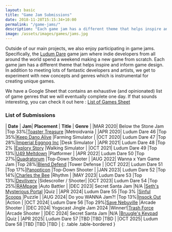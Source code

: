 ```yaml
---
layout: basic
title: "Game Jam Submissions"
date: 2018-11-28T15:15:34+10:00
permalink: "/game-jams/"
description: "Each game jam has a different theme that helps inspire and inform game design. In addition to meeting lots of fantastic developers and artists, we get to experiment with new concepts and genres which is instrumental for creating unique games."
image: /assets/images/games/jams.jpg
---
```


Outside of our main projects, we also enjoy participating in game jams. Specifically, the [Ludum Dare](https://en.wikipedia.org/wiki/Ludum_Dare) game jam where indie developers from all around the world spend a weekend making a new game from scratch. Each game jam has a different theme that helps inspire and inform game design. In addition to meeting lots of fantastic developers and artists, we get to experiment with new concepts and genres which is instrumental for creating unique games.

We have a Google Sheet that contains an exhaustive (and opinionated) list of game genres that we will eventually complete one day. If that sounds interesting, you can check it out here : [List of Games Sheet](https://docs.google.com/spreadsheets/d/1kBWtAepI7p08q5Mmt4tAY3hPu_s1zj33nycVjqrwA_w/edit?) 

### List of Submissions

| **Date**    | **Jam**|   **Placement**   | **Title**    | **Genre**    |
|MAR 2020| Below the Stone Jam      |Top 33%|[Toaster Treasure](https://bluepinstudio.itch.io/toaster-treasure)                |Metroidvania          |
|APR 2020| Ludum Dare 46            |Top 35%|[Keep Dano Alive](https://bluepinstudio.itch.io/keep-dano-alive)                  |Farming Simulator     |
|OCT 2020| Ludum Dare 47            |Top 28%|[Imperial Eggnog Inc](https://bluepinstudio.itch.io/imperial-eggnog-incorporated) |Desk Simulator        |
|APR 2021| Ludum Dare 48            |Top 2% |[Explory Story](https://bluepinstudio.itch.io/explory-story-jam)                  |Walking Simulator     |
|OCT 2021| Ludum Dare 49            |Top 13%|[U49 Meltdown](https://bluepinstudio.itch.io/u-49-meltdown/)                      |Platformer            |
|APR 2022| Ludum Dare 50            |Top 27%|[Quadratorum](https://bluepinstudio.itch.io/quadratorum/)                         |Top-Down Shooter      |
|AUG 2022| Wanna x Yam Game Jam     |Top 28%|[Blend Defend](https://bluepinstudio.itch.io/blend-defend/)                       |Tower Defense         |
|OCT 2022| Ludum Dare 51            |Top 17%|[Panopticon](https://bluepinstudio.itch.io/panopticon/)                           |Top-Down Shooter      |
|JAN 2023| Ludum Dare 52            |Top 14%|[Charles the Bee](https://bluepinstudio.itch.io/charles/)                         |Rhythm                |
|MAY 2023| Ludum Dare 53            |Top 13%|[Devilivery](https://bluepinstudio.itch.io/devilivery/)                           |Sidescroller / Shooter|
|OCT 2023| Ludum Dare 54            |Top 25%|[RAMpage](https://bluepinstudio.itch.io/rampage/)                                 |Auto Battler          |
|DEC 2023| Secret Santa Jam         |N/A    |[Seth's Mysterious Portal](https://bluepinstudio.itch.io/seth-mystery-portal/)    |Quiz                  |
|APR 2024| Ludum Dare 55            |Top 3% |[Sinful Scoops](https://bluepinstudio.itch.io/sinful-scoops/)                     |Puzzle                |
|AUG 2024| Do you WANNA Jam?!       |Top 13%|[Insock Out](https://bluepinstudio.itch.io/insock-out/)                           |Action                |
|OCT 2024| Ludum Dare 56            |Top 29%|[Save Nebuville](https://bluepinstudio.itch.io/save-nebuville/)                   |Arcade Shooter        |
|DEC 2024| Yogscast Jingle Jam 2024 |Winner!|[Trash Force](https://bluepinstudio.itch.io/trashforce)                           |Arcade Shooter        |
|DEC 2024| Secret Santa Jam         |N/A    |[Bruugle's Keypad](https://bluepinstudio.itch.io/bruugles-keypad)                 |Quiz                  |
|APR 2025| Ludum Dare 57            |TBD    |TBD                                                                               |TBD                   |
|OCT 2025| Ludum Dare 58            |TBD    |TBD                                                                               |TBD                   |
{: .table .table-bordered }
